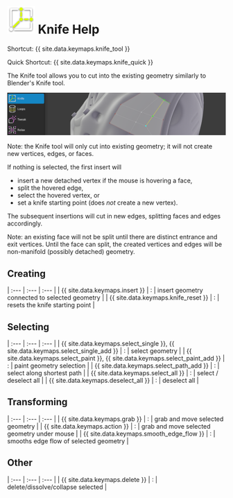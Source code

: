 # ![](images/knife-icon.png) Knife Help

Shortcut: {{ site.data.keymaps.knife_tool }}

Quick Shortcut: {{ site.data.keymaps.knife_quick }}

The Knife tool allows you to cut into the existing geometry similarly to Blender's Knife tool.

![](images/help_knife.png)

Note: the Knife tool will only cut into existing geometry; it will not create new vertices, edges, or faces.

If nothing is selected, the first insert will

- insert a new detached vertex if the mouse is hovering a face,
- split the hovered edge,
- select the hovered vertex, or
- set a knife starting point (does _not_ create a new vertex).

The subsequent insertions will cut in new edges, splitting faces and edges accordingly.

Note: an existing face will not be split until there are distinct entrance and exit vertices.
Until the face can split, the created vertices and edges will be non-manifold (possibly detached) geometry.



## Creating


| :--- | :--- | :--- |
| {{ site.data.keymaps.insert }} | : | insert geometry connected to selected geometry |
| {{ site.data.keymaps.knife_reset }} | : | resets the knife starting point |

## Selecting


| :--- | :--- | :--- |
| {{ site.data.keymaps.select_single }}, {{ site.data.keymaps.select_single_add }} | : | select geometry |
| {{ site.data.keymaps.select_paint }}, {{ site.data.keymaps.select_paint_add }}   | : | paint geometry selection |
| {{ site.data.keymaps.select_path_add }}                  | : | select along shortest path |
| {{ site.data.keymaps.select_all }}                       | : | select / deselect all |
| {{ site.data.keymaps.deselect_all }}                     | : | deselect all |


## Transforming


| :--- | :--- | :--- |
| {{ site.data.keymaps.grab }}             | : | grab and move selected geometry |
| {{ site.data.keymaps.action }}           | : | grab and move selected geometry under mouse |
| {{ site.data.keymaps.smooth_edge_flow }} | : | smooths edge flow of selected geometry |

## Other


| :--- | :--- | :--- |
| {{ site.data.keymaps.delete }} | : | delete/dissolve/collapse selected |

